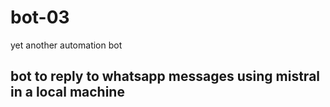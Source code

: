 # bot-03
yet another automation bot
## bot to reply to whatsapp messages using mistral in a local machine
